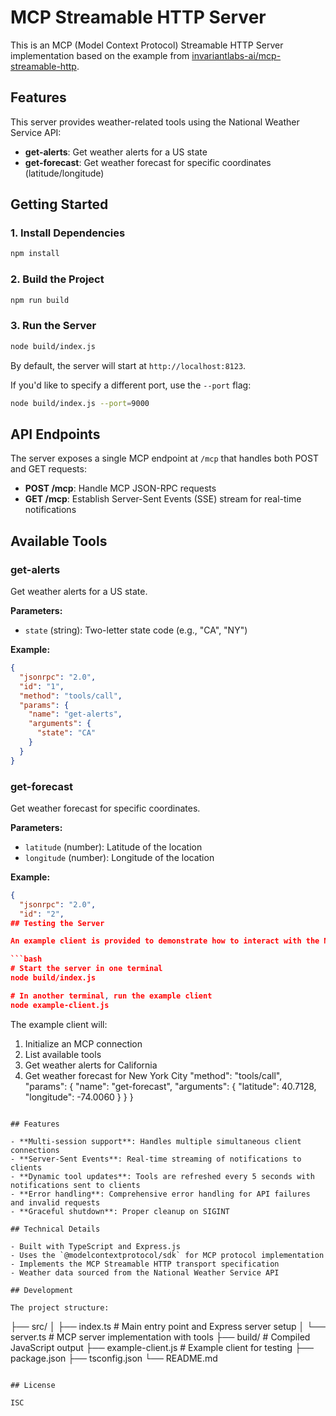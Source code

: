 # MCP Streamable HTTP Server

This is an MCP (Model Context Protocol) Streamable HTTP Server implementation based on the example from [invariantlabs-ai/mcp-streamable-http](https://github.com/invariantlabs-ai/mcp-streamable-http).

## Features

This server provides weather-related tools using the National Weather Service API:

- **get-alerts**: Get weather alerts for a US state
- **get-forecast**: Get weather forecast for specific coordinates (latitude/longitude)

## Getting Started

### 1. Install Dependencies

```bash
npm install
```

### 2. Build the Project

```bash
npm run build
```

### 3. Run the Server

```bash
node build/index.js
```

By default, the server will start at `http://localhost:8123`.

If you'd like to specify a different port, use the `--port` flag:

```bash
node build/index.js --port=9000
```

## API Endpoints

The server exposes a single MCP endpoint at `/mcp` that handles both POST and GET requests:

- **POST /mcp**: Handle MCP JSON-RPC requests
- **GET /mcp**: Establish Server-Sent Events (SSE) stream for real-time notifications

## Available Tools

### get-alerts

Get weather alerts for a US state.

**Parameters:**
- `state` (string): Two-letter state code (e.g., "CA", "NY")

**Example:**
```json
{
  "jsonrpc": "2.0",
  "id": "1",
  "method": "tools/call",
  "params": {
    "name": "get-alerts",
    "arguments": {
      "state": "CA"
    }
  }
}
```

### get-forecast

Get weather forecast for specific coordinates.

**Parameters:**
- `latitude` (number): Latitude of the location
- `longitude` (number): Longitude of the location

**Example:**
```json
{
  "jsonrpc": "2.0",
  "id": "2",
## Testing the Server

An example client is provided to demonstrate how to interact with the MCP server:

```bash
# Start the server in one terminal
node build/index.js

# In another terminal, run the example client
node example-client.js
```

The example client will:
1. Initialize an MCP connection
2. List available tools
3. Get weather alerts for California
4. Get weather forecast for New York City
  "method": "tools/call",
  "params": {
    "name": "get-forecast",
    "arguments": {
      "latitude": 40.7128,
      "longitude": -74.0060
    }
  }
}
```

## Features

- **Multi-session support**: Handles multiple simultaneous client connections
- **Server-Sent Events**: Real-time streaming of notifications to clients
- **Dynamic tool updates**: Tools are refreshed every 5 seconds with notifications sent to clients
- **Error handling**: Comprehensive error handling for API failures and invalid requests
- **Graceful shutdown**: Proper cleanup on SIGINT

## Technical Details

- Built with TypeScript and Express.js
- Uses the `@modelcontextprotocol/sdk` for MCP protocol implementation
- Implements the MCP Streamable HTTP transport specification
- Weather data sourced from the National Weather Service API

## Development

The project structure:

```
├── src/
│   ├── index.ts         # Main entry point and Express server setup
│   └── server.ts        # MCP server implementation with tools
├── build/               # Compiled JavaScript output
├── example-client.js    # Example client for testing
├── package.json
├── tsconfig.json
└── README.md
```

## License

ISC